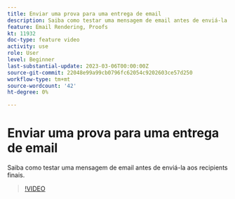 ```yaml
---
title: Enviar uma prova para uma entrega de email
description: Saiba como testar uma mensagem de email antes de enviá-la aos recipients finais.
feature: Email Rendering, Proofs
kt: 11932
doc-type: feature video
activity: use
role: User
level: Beginner
last-substantial-update: 2023-03-06T00:00:00Z
source-git-commit: 22048e99a99cb0796fc62054c9202603ce57d250
workflow-type: tm+mt
source-wordcount: '42'
ht-degree: 0%

---
```


# Enviar uma prova para uma entrega de email

Saiba como testar uma mensagem de email antes de enviá-la aos recipients finais.

>[!VIDEO](https://video.tv.adobe.com/v/3416038/?quality=12)
